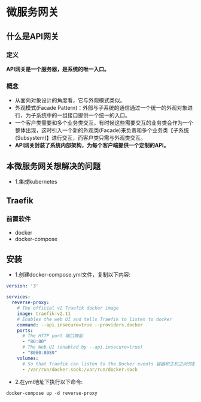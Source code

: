 # 微服务网关
## 什么是API网关
### 定义
**API网关是一个服务器，是系统的唯一入口。**
### 概念
* 从面向对象设计的角度看，它与外观模式类似。
* 外观模式(Facade Pattern)：外部与子系统的通信通过一个统一的外观对象进行，为子系统中的一组接口提供一个统一的入口。
* 一个客户类需要和多个业务类交互，有时候这些需要交互的业务类会作为一个整体出现，这时引入一个新的外观类(Facade)来负责和多个业务类【子系统(Subsystem)】进行交互，而客户类只需与外观类交互。
* **API网关封装了系统内部架构，为每个客户端提供一个定制的API。**
## 本微服务网关想解决的问题
* 1.集成kubernetes
## Traefik
### 前置软件
* docker
* docker-compose
## 安装
* 1.创建docker-compose.yml文件，复制以下内容:
```yml
version: '3'

services:
  reverse-proxy:
    # The official v2 Traefik docker image
    image: traefik:v2.11
    # Enables the web UI and tells Traefik to listen to docker
    command: --api.insecure=true --providers.docker
    ports:
      # The HTTP port 端口映射
      - "80:80"
      # The Web UI (enabled by --api.insecure=true)
      - "8080:8080"
    volumes:
      # So that Traefik can listen to the Docker events 容器和主机之间的数据卷映射
      - /var/run/docker.sock:/var/run/docker.sock
```
* 2.在yml地址下执行以下命令:
```
docker-compose up -d reverse-proxy
```
